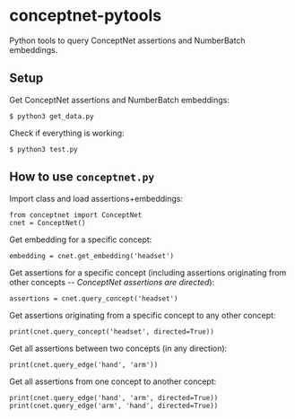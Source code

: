 # conceptnet-pytools
Python tools to query ConceptNet assertions and NumberBatch embeddings.

## Setup

Get ConceptNet assertions and NumberBatch embeddings:

```
$ python3 get_data.py
```

Check if everything is working:

```
$ python3 test.py
```

## How to use ```conceptnet.py```

Import class and load assertions+embeddings:

```
from conceptnet import ConceptNet
cnet = ConceptNet()
```

Get embedding for a specific concept:

```
embedding = cnet.get_embedding('headset')
```

Get assertions for a specific concept (including assertions originating from other concepts -- *ConceptNet assertions are directed*):

```
assertions = cnet.query_concept('headset')
```

Get assertions originating from a specific concept to any other concept:

```
print(cnet.query_concept('headset', directed=True))
```

Get all assertions between two concepts (in any direction):

```
print(cnet.query_edge('hand', 'arm'))
```

Get all assertions from one concept to another concept:

```
print(cnet.query_edge('hand', 'arm', directed=True))
print(cnet.query_edge('arm', 'hand', directed=True))
```
